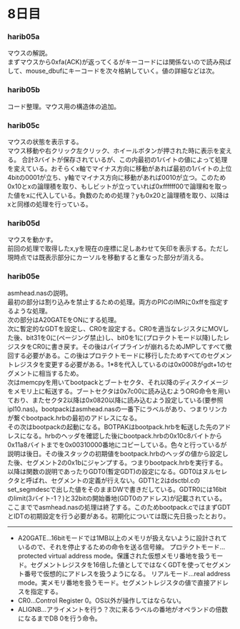 # 8日目

### harib05a
マウスの解説。  
まずマウスから0xfa(ACK)が返ってくるがキーコードには関係ないので読み飛ばして、mouse_dbufにキーコードを次々格納していく。値の詳細などは次。

### harib05b
コード整理。マウス用の構造体の追加。

### harib05c
マウスの状態を表示する。  
マウス移動や右クリック左クリック、ホイールボタンが押された時に表示を変える。
合計3バイトが保存されているが、この内最初の1バイトの値によって処理を変えている。おそらくx軸でマイナス方向に移動があれば最初の1バイトの上位4bitの0001が立ち、y軸でマイナス方向に移動があれば0010が立つ。このため0x10とxの論理積を取り、もしビットが立っていれば0xffffff00で論理和を取った値をxに代入している。負数のための処理？yも0x20と論理積を取り、以降はxと同様の処理を行っている。

### harib05d
マウスを動かす。  
前回の処理で取得したx,yを現在の座標に足しあわせて矢印を表示する。ただし現時点では既表示部分にカーソルを移動すると重なった部分が消える。

### harib05e
asmhead.nasの説明。  
最初の部分は割り込みを禁止するための処理。両方のPICのIMRに0xffを指定するような処理。  
次の部分はA20GATEをONにする処理。  
次に暫定的なGDTを設定し、CR0を設定する。CR0を適当なレジスタにMOVした後、bit31を0に(ページング禁止)し、bit0を1に(プロテクトモード以降)したレジスタをCR0に書き戻す。その後はパイプラインが崩れるためJMPしてすべて撤回する必要がある。この後はプロテクトモードに移行したためすべてのセグメントレジスタを変更する必要がある。1*8を代入しているのは0x0008がgdt+1のセグメントに相当するため。  
次はmemcpyを用いてbootpackとブートセクタ、それ以降のディスクイメージをメモリ上に転送する。ブートセクタは0x7c00に読み込むようORG命令を用いており、またセクタ2以降は0x0820以降に読み込むよう設定している(要参照ipl10.nas)。bootpackはasmhead.nasの一番下にラベルがあり、つまりリンカが繋ぐbootpack.hrbの最初のアドレスになる。  
その次はbootpackの起動になる。BOTPAKはbootpack.hrbを転送した先のアドレスになる。hrbのヘッダを確認した後にbootpack.hrbの0x10c8バイトから0x11a8バイトまでを0x00310000番地にコピーしている。色々と行っているが説明は後日。その後スタックの初期値をbootpack.hrbのヘッダの値から設定した後、セグメント2の0x1bにジャンプする。つまりbootpack.hrbを実行する。  
以降は関数の説明であったりGDT0(暫定GDT)の設定になる。GDT0はヌルセレクタと呼ばれ、セグメントの定義が行えない。GDT1と2はdsctbl.cのset_segmdescで出した値をそのままDWで書きだしている。GDTR0には16bitのlimit(3バイト-1？)と32bitの開始番地(GDT0のアドレス)が記載されている。  
ここまででasmhead.nasの処理は終了する。このためbootpack.cではまずGDTとIDTの初期設定を行う必要がある。初期化については既に先日扱ったとおり。

-----
* A20GATE…16bitモードでは1MB以上のメモリが扱えないように設計されているので、それを停止するための命令を送る信号線。
プロテクトモード…protected virtual address mode。保護された仮想メモリ番地を扱うモード。セグメントレジスタを16倍した値としてではなくGDTを使ってセグメント番号で仮想的にアドレスを扱うようになる。
リアルモード…real address mode。実メモリ番地を扱うモード。セグメントレジスタの値で直接アドレスを指定する。
* CR0…Control Register 0。OS以外が操作してはならない。
* ALIGNB…アライメントを行う？次に来るラベルの番地がオペランドの倍数になるまでDB 0を行う命令。
